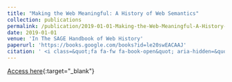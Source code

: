 ```yaml
---
title: "Making the Web Meaningful: A History of Web Semantics"
collection: publications
permalink: /publication/2019-01-01-Making-the-Web-Meaningful-A-History-of-Web-Semantics
date: 2019-01-01
venue: 'In The SAGE Handbook of Web History'
paperurl: 'https://books.google.com/books?id=le20swEACAAJ'
citation: ' <i class=&quot;fa fa-fw fa-book-open&quot; aria-hidden=&quot;true&quot;></i> Lindsay Poirier. 2019. &quot;Making the Web Meaningful: A History of Web Semantics.&quot; <i>In The SAGE Handbook of Web History</i>, edited by  N. Br\&quot;ugger,  I. Milligan, 256--269. SAGE Publications.'
---
```

[Access here](https://books.google.com/books?id=le20swEACAAJ){:target="_blank"}
